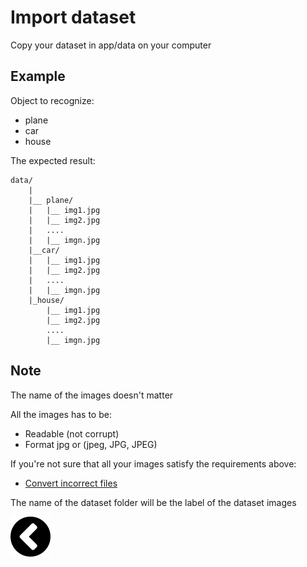 # Import dataset

Copy your dataset in app/data on your computer

## Example
	
Object to recognize:
- plane
- car
- house

The expected result:

	data/
		|
		|__ plane/
		|	|__ img1.jpg
		|	|__ img2.jpg
		|	....
		|	|__ imgn.jpg
		|__car/
		|	|__ img1.jpg
		|	|__ img2.jpg
		|	....
		|	|__ imgn.jpg
		|_house/
			|__ img1.jpg
			|__ img2.jpg
			....
			|__ imgn.jpg

## Note

The name of the images doesn't matter

All the images has to be:
- Readable (not corrupt)
- Format jpg or (jpeg, JPG, JPEG)

If you're not sure that all your images satisfy the requirements above:

- [Convert incorrect files](https://github.com/zirkis/LILO/blob/kevin/docs/convertincorrectfiles.md)

The name of the dataset folder will be the label of the dataset images

[![alt text](https://github.com/zirkis/LILO/blob/kevin/docs/images/left.png)](https://github.com/zirkis/LILO/blob/kevin/README.md)